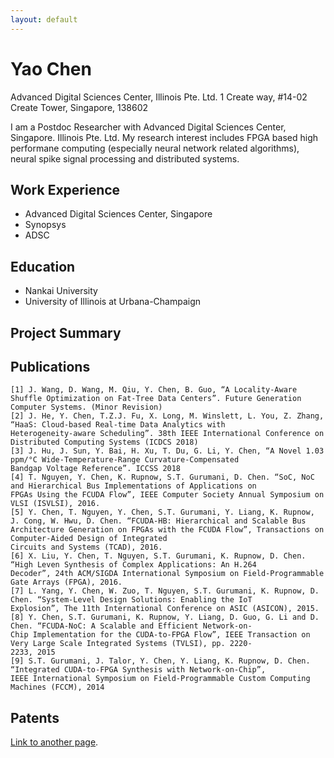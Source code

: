 ```yaml
---
layout: default
---
```


# Yao Chen


Advanced Digital Sciences Center, Illinois Pte. Ltd. 
1 Create way, #14-02 Create Tower, Singapore, 138602

I am a Postdoc Researcher with Advanced Digital Sciences Center, Singapore. Illinois Pte. Ltd. My research interest includes FPGA based high performane computing (especially neural network related algorithms), neural spike signal processing and distributed systems.


## Work Experience

* Advanced Digital Sciences Center, Singapore
* Synopsys
* ADSC


## Education

* Nankai University
* University of Illinois at Urbana-Champaign

## Project Summary

## Publications
```
[1] J. Wang, D. Wang, M. Qiu, Y. Chen, B. Guo, “A Locality-Aware Shuffle Optimization on Fat-Tree Data Centers”. Future Generation
Computer Systems. (Minor Revision)
[2] J. He, Y. Chen, T.Z.J. Fu, X. Long, M. Winslett, L. You, Z. Zhang, “HaaS: Cloud-based Real-time Data Analytics with
Heterogeneity-aware Scheduling”. 38th IEEE International Conference on Distributed Computing Systems (ICDCS 2018)
[3] J. Hu, J. Sun, Y. Bai, H. Xu, T. Du, G. Li, Y. Chen, “A Novel 1.03 ppm/°C Wide-Temperature-Range Curvature-Compensated
Bandgap Voltage Reference”. ICCSS 2018
[4] T. Nguyen, Y. Chen, K. Rupnow, S.T. Gurumani, D. Chen. “SoC, NoC and Hierarchical Bus Implementations of Applications on
FPGAs Using the FCUDA Flow”, IEEE Computer Society Annual Symposium on VLSI (ISVLSI), 2016.
[5] Y. Chen, T. Nguyen, Y. Chen, S.T. Gurumani, Y. Liang, K. Rupnow, J. Cong, W. Hwu, D. Chen. “FCUDA-HB: Hierarchical and Scalable Bus Architecture Generation on FPGAs with the FCUDA Flow”, Transactions on Computer-Aided Design of Integrated
Circuits and Systems (TCAD), 2016.
[6] X. Liu, Y. Chen, T. Nguyen, S.T. Gurumani, K. Rupnow, D. Chen. “High Leven Synthesis of Complex Applications: An H.264
Decoder”, 24th ACM/SIGDA International Symposium on Field-Programmable Gate Arrays (FPGA), 2016.
[7] L. Yang, Y. Chen, W. Zuo, T. Nguyen, S.T. Gurumani, K. Rupnow, D. Chen. “System-Level Design Solutions: Enabling the IoT
Explosion”, The 11th International Conference on ASIC (ASICON), 2015.
[8] Y. Chen, S.T. Gurumani, K. Rupnow, Y. Liang, D. Guo, G. Li and D. Chen. “FCUDA-NoC: A Scalable and Efficient Network-on-
Chip Implementation for the CUDA-to-FPGA Flow”, IEEE Transaction on Very Large Scale Integrated Systems (TVLSI), pp. 2220-
2233, 2015
[9] S.T. Gurumani, J. Talor, Y. Chen, Y. Liang, K. Rupnow, D. Chen. “Integrated CUDA-to-FPGA Synthesis with Network-on-Chip”,
IEEE International Symposium on Field-Programmable Custom Computing Machines (FCCM), 2014
```
## Patents

[Link to another page](./another-page.html).